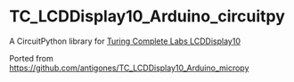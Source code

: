 # TC_LCDDisplay10_Arduino_circuitpy
A CircuitPython library for [Turing Complete Labs LCDDisplay10](https://www.adafruit.com/product/5379)

Ported from https://github.com/antigones/TC_LCDDisplay10_Arduino_micropy
